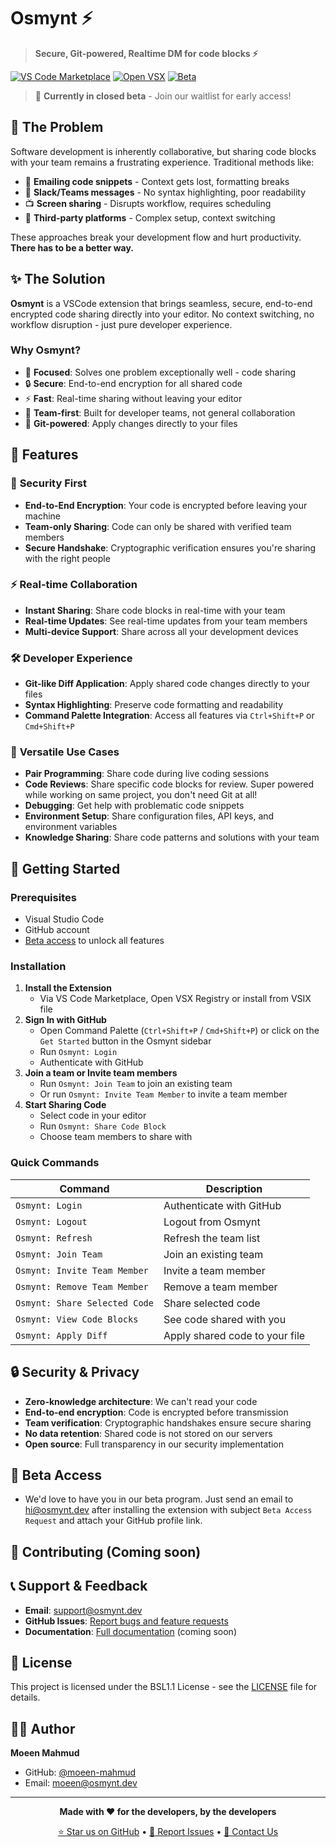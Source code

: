 # Osmynt ⚡

> **Secure, Git-powered, Realtime DM for code blocks ⚡**

[![VS Code Marketplace](https://img.shields.io/badge/VS%20Code-Marketplace-blue?logo=visual-studio-code)](https://marketplace.visualstudio.com/items?itemName=osmynt.osmynt)
[![Open VSX](https://img.shields.io/badge/Open%20VSX-Marketplace-blue?logo=visual-studio-code)](https://open-vsx.org/extension/osmynt/osmynt)
[![Beta](https://img.shields.io/badge/Status-Beta-orange.svg)](https://github.com/moeen-mahmud/osmynt)

> 🚨 **Currently in closed beta** - Join our waitlist for early access!

## 🎯 The Problem

Software development is inherently collaborative, but sharing code blocks with your team remains a frustrating experience. Traditional methods like:

- 📧 **Emailing code snippets** - Context gets lost, formatting breaks
- 💬 **Slack/Teams messages** - No syntax highlighting, poor readability
- 📺 **Screen sharing** - Disrupts workflow, requires scheduling
- 🔗 **Third-party platforms** - Complex setup, context switching

These approaches break your development flow and hurt productivity. **There has to be a better way.**

## ✨ The Solution

**Osmynt** is a VSCode extension that brings seamless, secure, end-to-end encrypted code sharing directly into your editor. No context switching, no workflow disruption - just pure developer experience.

### Why Osmynt?

- 🎯 **Focused**: Solves one problem exceptionally well - code sharing
- 🔒 **Secure**: End-to-end encryption for all shared code
- ⚡ **Fast**: Real-time sharing without leaving your editor
- 👥 **Team-first**: Built for developer teams, not general collaboration
- 🚀 **Git-powered**: Apply changes directly to your files

## 🚀 Features

### 🔐 **Security First**

- **End-to-End Encryption**: Your code is encrypted before leaving your machine
- **Team-only Sharing**: Code can only be shared with verified team members
- **Secure Handshake**: Cryptographic verification ensures you're sharing with the right people

### ⚡ **Real-time Collaboration**

- **Instant Sharing**: Share code blocks in real-time with your team
- **Real-time Updates**: See real-time updates from your team members
- **Multi-device Support**: Share across all your development devices

### 🛠 **Developer Experience**

- **Git-like Diff Application**: Apply shared code changes directly to your files
- **Syntax Highlighting**: Preserve code formatting and readability
- **Command Palette Integration**: Access all features via `Ctrl+Shift+P` or `Cmd+Shift+P`

### 🎯 **Versatile Use Cases**

- **Pair Programming**: Share code during live coding sessions
- **Code Reviews**: Share specific code blocks for review. Super powered while working on same project, you don't need Git at all!
- **Debugging**: Get help with problematic code snippets
- **Environment Setup**: Share configuration files, API keys, and environment variables
- **Knowledge Sharing**: Share code patterns and solutions with your team

## 🚀 Getting Started

### Prerequisites

- Visual Studio Code
- GitHub account
- [Beta access](#-beta-access) to unlock all features

### Installation

1. **Install the Extension**
   - Via VS Code Marketplace, Open VSX Registry or install from VSIX file
2. **Sign In with GitHub**
   - Open Command Palette (`Ctrl+Shift+P` / `Cmd+Shift+P`) or click on the `Get Started` button in the Osmynt sidebar
   - Run `Osmynt: Login`
   - Authenticate with GitHub
3. **Join a team or Invite team members**
   - Run `Osmynt: Join Team` to join an existing team
   - Or run `Osmynt: Invite Team Member` to invite a team member
4. **Start Sharing Code**
   - Select code in your editor
   - Run `Osmynt: Share Code Block`
   - Choose team members to share with

### Quick Commands

| Command                           | Description                    |
| ----------------------------      | ------------------------------ |
| `Osmynt: Login`                   | Authenticate with GitHub       |
| `Osmynt: Logout`                  | Logout from Osmynt             |
| `Osmynt: Refresh`                 | Refresh the team list          |
| `Osmynt: Join Team`               | Join an existing team          |
| `Osmynt: Invite Team Member`      | Invite a team member           |
| `Osmynt: Remove Team Member`      | Remove a team member           |
| `Osmynt: Share Selected Code`     | Share selected code            |
| `Osmynt: View Code Blocks`        | See code shared with you       |
| `Osmynt: Apply Diff`              | Apply shared code to your file |

## 🔒 Security & Privacy

- **Zero-knowledge architecture**: We can't read your code
- **End-to-end encryption**: Code is encrypted before transmission
- **Team verification**: Cryptographic handshakes ensure secure sharing
- **No data retention**: Shared code is not stored on our servers
- **Open source**: Full transparency in our security implementation

## 🚀 Beta Access

- We'd love to have you in our beta program. Just send an email to [hi@osmynt.dev](mailto:hi@osmynt.dev) after installing the extension with subject `Beta Access Request` and attach your GitHub profile link.

## 🤝 Contributing (Coming soon)

## 📞 Support & Feedback

- **Email**: [support@osmynt.dev](mailto:support@osmynt.dev)
- **GitHub Issues**: [Report bugs and feature requests](https://github.com/moeen-mahmud/osmynt/issues)
- **Documentation**: [Full documentation](https://docs.osmynt.dev) (coming soon)

## 📄 License

This project is licensed under the BSL1.1 License - see the [LICENSE](./LICENSE.txt) file for details.

## 👨‍💻 Author

**Moeen Mahmud**

- GitHub: [@moeen-mahmud](https://github.com/moeen-mahmud)
- Email: [moeen@osmynt.dev](mailto:moeen@osmynt.dev)

---

<div align="center">

**Made with ❤️ for the developers, by the developers**

[⭐ Star us on GitHub](https://github.com/moeen-mahmud/osmynt) • [🐛 Report Issues](https://github.com/moeen-mahmud/osmynt/issues) • [📧 Contact Us](mailto:support@osmynt.dev)

</div>
